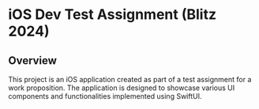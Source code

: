 # iOS Dev Test Assignment (Blitz 2024) 

## Overview

This project is an iOS application created as part of a test assignment for a work proposition. The application is designed to showcase various UI components and functionalities implemented using SwiftUI.
